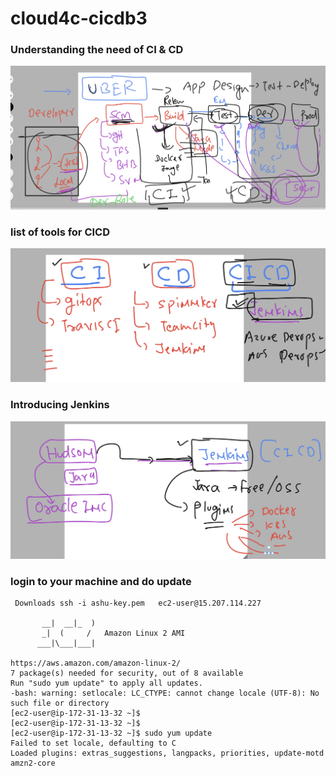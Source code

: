 # cloud4c-cicdb3

### Understanding the need of CI & CD 

<img src="cicd.png">

### list of tools for CICD

<img src="tools.png">

### Introducing Jenkins 

<img src="jn.png">

### login to your machine and do update

```
 Downloads ssh -i ashu-key.pem   ec2-user@15.207.114.227 

       __|  __|_  )
       _|  (     /   Amazon Linux 2 AMI
      ___|\___|___|

https://aws.amazon.com/amazon-linux-2/
7 package(s) needed for security, out of 8 available
Run "sudo yum update" to apply all updates.
-bash: warning: setlocale: LC_CTYPE: cannot change locale (UTF-8): No such file or directory
[ec2-user@ip-172-31-13-32 ~]$ 
[ec2-user@ip-172-31-13-32 ~]$ 
[ec2-user@ip-172-31-13-32 ~]$ sudo yum update 
Failed to set locale, defaulting to C
Loaded plugins: extras_suggestions, langpacks, priorities, update-motd
amzn2-core                                                                      
```



